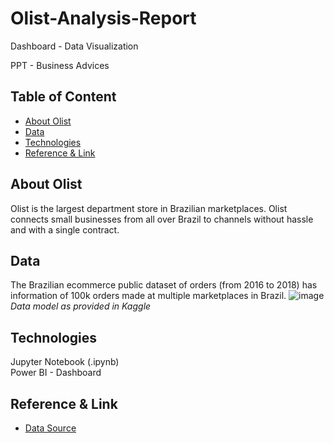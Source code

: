 # Olist-Analysis-Report


Dashboard - Data Visualization

PPT - Business Advices

## Table of Content
* [About Olist](#About-Olist)
* [Data](#Data)
* [Technologies](#Technologies)
* [Reference & Link](#Reference-&-Link)


## About Olist
Olist is the largest department store in Brazilian marketplaces. Olist connects small businesses from all over Brazil to channels without hassle and with a single contract. 



## Data
The Brazilian ecommerce public dataset of orders (from 2016 to 2018) has information of 100k orders made at multiple marketplaces in Brazil.
![image](https://github.com/MarcoCTF/final_project/assets/87473385/337cd5a3-8042-402a-bdb6-4d860c070b3a)\
*Data model as provided in Kaggle*


## Technologies
Jupyter Notebook (.ipynb)\
Power BI - Dashboard

## Reference & Link
* [Data Source](https://drive.google.com/file/d/1bLwp3KmwvQHB2ucquErlkayI8yCEvmO9/view)
